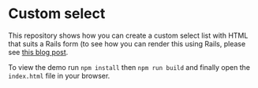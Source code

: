 # Custom select

This repository shows how you can create a custom select list
with HTML that suits a Rails form (to see how you can render this
using Rails, please see [this blog post](https://www.nico.cool/blog/2017/05/03/custom-rails-select).

To view the demo run `npm install` then `npm run build` and finally
open the `index.html` file in your browser.
